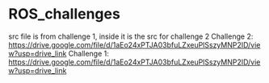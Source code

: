 # ROS_challenges
src file is from challenge 1, inside it is the src for challenge 2
Challenge 2: https://drive.google.com/file/d/1aEo24xPTJA03bfuLZxeuPlSszyMNP2ID/view?usp=drive_link 
Challenge 1: https://drive.google.com/file/d/1aEo24xPTJA03bfuLZxeuPlSszyMNP2ID/view?usp=drive_link
